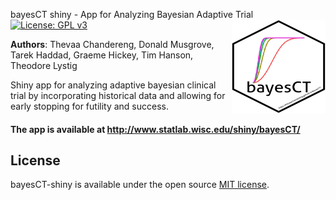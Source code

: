 bayesCT shiny - App for Analyzing Bayesian Adaptive Trial  <img src="logo.png" align="right" width="150" height="150" />
[![License: GPL v3](https://img.shields.io/badge/License-GPL%20v3-blue.svg)](https://www.gnu.org/licenses/gpl-3.0)

**Authors**: Thevaa Chandereng, Donald Musgrove, Tarek Haddad, Graeme Hickey, Tim Hanson, Theodore Lystig

Shiny app for analyzing adaptive bayesian clinical trial by incorporating historical data and allowing for early stopping for futility and success. 


#### The app is available at http://www.statlab.wisc.edu/shiny/bayesCT/

License
------------
bayesCT-shiny is available under the open source [MIT license](http://opensource.org/licenses/MIT).


